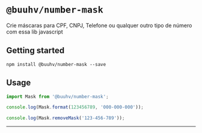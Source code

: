 # `@buuhv/number-mask`

Crie máscaras para CPF, CNPJ, Telefone ou qualquer outro tipo de número com essa lib javascript

## Getting started

`npm install @buuhv/number-mask --save`

## Usage

```javascript
import Mask from '@buuhv/number-mask';

console.log(Mask.format(123456789, '000-000-000'));

console.log(Mask.removeMask('123-456-789'));

```
---
